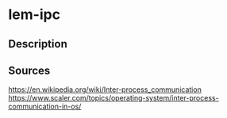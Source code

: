# lem-ipc

## Description

## Sources
https://en.wikipedia.org/wiki/Inter-process_communication  
https://www.scaler.com/topics/operating-system/inter-process-communication-in-os/  
